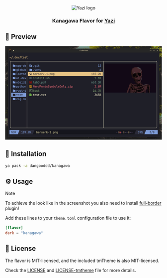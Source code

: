 <div align="center">
  <img src="https://github.com/sxyazi/yazi/blob/main/assets/logo.png?raw=true" alt="Yazi logo" width="20%">
</div>

<h3 align="center">
    Kanagawa Flavor for <a href="https://github.com/sxyazi/yazi">Yazi</a>
</h3>

## 👀 Preview

<img src="preview.png" width="600" />

## 🎨 Installation

```bash
ya pack -a dangooddd/kanagawa
```

## ⚙️ Usage

> [!Note]
> To achieve the look like in the screenshot you also need to install
> [full-border](https://github.com/yazi-rs/plugins/tree/main/full-border.yazi) plugin!

Add these lines to your `theme.toml` configuration file to use it:

```toml
[flavor]
dark = "kanagawa"
```

## 📜 License

The flavor is MIT-licensed, and the included tmTheme is also MIT-licensed.

Check the [LICENSE](LICENSE) and [LICENSE-tmtheme](LICENSE-tmtheme) file for more details.

